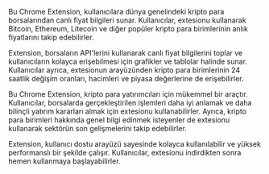 Bu Chrome Extension, kullanıcılara dünya genelindeki kripto para borsalarından canlı fiyat bilgileri sunar. Kullanıcılar, extesionu kullanarak Bitcoin, Ethereum, Litecoin ve diğer popüler kripto para birimlerinin anlık fiyatlarını takip edebilirler.

Extension, borsaların API'lerini kullanarak canlı fiyat bilgilerini toplar ve kullanıcıların kolayca erişebilmesi için grafikler ve tablolar halinde sunar. Kullanıcılar ayrıca, extesionun arayüzünden kripto para birimlerinin 24 saatlik değişim oranları, hacimleri ve piyasa değerlerine de erişebilirler.

Bu Chrome Extension, kripto para yatırımcıları için mükemmel bir araçtır. Kullanıcılar, borsalarda gerçekleştirilen işlemleri daha iyi anlamak ve daha bilinçli yatırım kararları almak için extesionu kullanabilirler. Ayrıca, kripto para birimleri hakkında genel bilgi edinmek isteyenler de extesionu kullanarak sektörün son gelişmelerini takip edebilirler.

Extension, kullanıcı dostu arayüzü sayesinde kolayca kullanılabilir ve yüksek performanslı bir şekilde çalışır. Kullanıcılar, extesionu indirdikten sonra hemen kullanmaya başlayabilirler.
